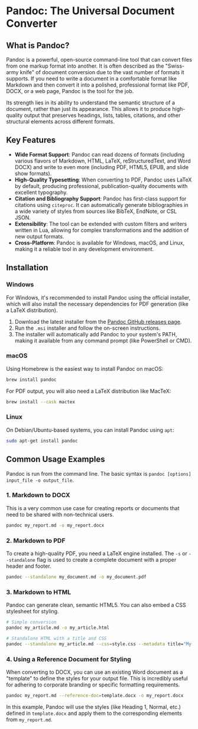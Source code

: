 # Pandoc: The Universal Document Converter

## What is Pandoc?

Pandoc is a powerful, open-source command-line tool that can convert files from one markup format into another. It is often described as the "Swiss-army knife" of document conversion due to the vast number of formats it supports. If you need to write a document in a comfortable format like Markdown and then convert it into a polished, professional format like PDF, DOCX, or a web page, Pandoc is the tool for the job.

Its strength lies in its ability to understand the semantic structure of a document, rather than just its appearance. This allows it to produce high-quality output that preserves headings, lists, tables, citations, and other structural elements across different formats.

## Key Features

-   **Wide Format Support**: Pandoc can read dozens of formats (including various flavors of Markdown, HTML, LaTeX, reStructuredText, and Word DOCX) and write to even more (including PDF, HTML5, EPUB, and slide show formats).
-   **High-Quality Typesetting**: When converting to PDF, Pandoc uses LaTeX by default, producing professional, publication-quality documents with excellent typography.
-   **Citation and Bibliography Support**: Pandoc has first-class support for citations using `citeproc`. It can automatically generate bibliographies in a wide variety of styles from sources like BibTeX, EndNote, or CSL JSON.
-   **Extensibility**: The tool can be extended with custom filters and writers written in Lua, allowing for complex transformations and the addition of new output formats.
-   **Cross-Platform**: Pandoc is available for Windows, macOS, and Linux, making it a reliable tool in any development environment.

## Installation

### Windows

For Windows, it's recommended to install Pandoc using the official installer, which will also install the necessary dependencies for PDF generation (like a LaTeX distribution).

1.  Download the latest installer from the [Pandoc GitHub releases page](https://github.com/jgm/pandoc/releases).
2.  Run the `.msi` installer and follow the on-screen instructions.
3.  The installer will automatically add Pandoc to your system's PATH, making it available from any command prompt (like PowerShell or CMD).

### macOS

Using Homebrew is the easiest way to install Pandoc on macOS:

```bash
brew install pandoc
```

For PDF output, you will also need a LaTeX distribution like MacTeX:

```bash
brew install --cask mactex
```

### Linux

On Debian/Ubuntu-based systems, you can install Pandoc using `apt`:

```bash
sudo apt-get install pandoc
```

## Common Usage Examples

Pandoc is run from the command line. The basic syntax is `pandoc [options] input_file -o output_file`.

### 1. Markdown to DOCX

This is a very common use case for creating reports or documents that need to be shared with non-technical users.

```bash
pandoc my_report.md -o my_report.docx
```

### 2. Markdown to PDF

To create a high-quality PDF, you need a LaTeX engine installed. The `-s` or `--standalone` flag is used to create a complete document with a proper header and footer.

```bash
pandoc --standalone my_document.md -o my_document.pdf
```

### 3. Markdown to HTML

Pandoc can generate clean, semantic HTML5. You can also embed a CSS stylesheet for styling.

```bash
# Simple conversion
pandoc my_article.md -o my_article.html

# Standalone HTML with a title and CSS
pandoc --standalone my_article.md --css=style.css --metadata title="My Awesome Article" -o my_article.html
```

### 4. Using a Reference Document for Styling

When converting to DOCX, you can use an existing Word document as a "template" to define the styles for your output file. This is incredibly useful for adhering to corporate branding or specific formatting requirements.

```bash
pandoc my_report.md --reference-doc=template.docx -o my_report.docx
```

In this example, Pandoc will use the styles (like Heading 1, Normal, etc.) defined in `template.docx` and apply them to the corresponding elements from `my_report.md`.
